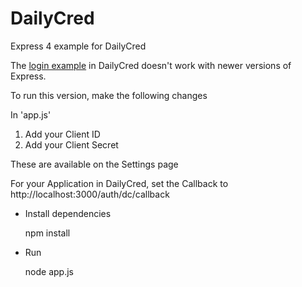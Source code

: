 # DailyCred
Express 4 example for DailyCred

The [login example](https://github.com/dailycred/passport-dailycred/tree/master/examples/login) in DailyCred doesn't work with newer versions of Express.

To run this version, make the following changes

In 'app.js'

1. Add your Client ID
1. Add your Client Secret

These are available on the Settings page

For your Application in DailyCred, set the Callback to
http://localhost:3000/auth/dc/callback


* Install dependencies

    npm install

* Run

    node app.js